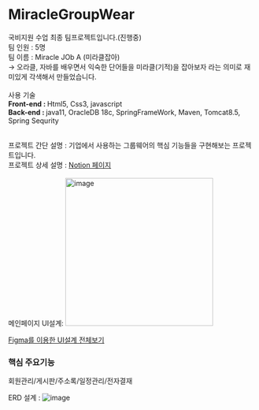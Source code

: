 # MiracleGroupWear<br>
국비지원 수업 최종 팀프로젝트입니다.(진행중)<br>
팀 인원 : 5명<br>
팀 이름 : Miracle JOb A (미라클잡아)<br>
       -> 오라클, 자바를 배우면서 익숙한 단어들을 미라클(기적)을 잡아보자 라는 의미로 재미있게 각색해서 만들었습니다.<br><br>
사용 기술<br>
  <strong>Front-end : </strong> Html5, Css3, javascript <br> 
  <strong>Back-end : </strong> java11, OracleDB 18c, SpringFrameWork, Maven, Tomcat8.5, Spring Sequrity <br> <br>
       
프로젝트 간단 설명 : 기업에서 사용하는 그룹웨어의 핵심 기능들을 구현해보는 프로젝트입니다.<br>
프로젝트 상세 설명 : <a href="https://www.notion.so/coffit23/Miracle-Job-A-2d607fca8bfd4ec88c6e1b722e46e458"> Notion 페이지</a>  
<br>
메인페이지 UI설계: 
<img width="300" alt="image" src="https://user-images.githubusercontent.com/99496369/161097401-f0d66bcf-5b9a-43eb-a16d-702af15000d8.png">

<a href="https://www.figma.com/file/4PBfu21xCqYEGNdX82LSXn/MIRACLE?node-id=0%3A1"> Figma를 이용한 UI설계 전체보기  </a> <br>

<h3>핵심 주요기능</h3>
회원관리/게시판/주소록/일정관리/전자결재

ERD 설계 : 
![image](https://user-images.githubusercontent.com/99496369/161576657-c9eaf4ff-6c24-4610-938e-c3c0cd6826e3.png)
